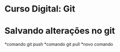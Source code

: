 # Curso Digital: Git   

# Salvando alterações no git
*comando git push
*comando git pull
*novo comando
